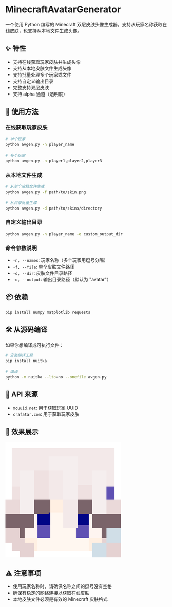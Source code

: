 # MinecraftAvatarGenerator

一个使用 Python 编写的 Minecraft 双层皮肤头像生成器。支持从玩家名称获取在线皮肤，也支持从本地文件生成头像。

## ✨ 特性

- 支持在线获取玩家皮肤并生成头像
- 支持从本地皮肤文件生成头像
- 支持批量处理多个玩家或文件
- 支持自定义输出目录
- 完整支持双层皮肤
- 支持 alpha 通道（透明度）

## 🚀 使用方法

### 在线获取玩家皮肤
```bash
# 单个玩家
python avgen.py -n player_name

# 多个玩家
python avgen.py -n player1,player2,player3
```

### 从本地文件生成
```bash
# 从单个皮肤文件生成
python avgen.py -f path/to/skin.png

# 从目录批量生成
python avgen.py -d path/to/skins/directory
```

### 自定义输出目录
```bash
python avgen.py -n player_name -o custom_output_dir
```

### 命令参数说明
- `-n, --names`: 玩家名称（多个玩家用逗号分隔）
- `-f, --file`: 单个皮肤文件路径
- `-d, --dir`: 皮肤文件目录路径
- `-o, --output`: 输出目录路径（默认为 "avatar"）

## 📦 依赖

```bash
pip install numpy matplotlib requests
```

## 🛠️ 从源码编译

如果你想编译成可执行文件：
```bash
# 安装编译工具
pip install nuitka

# 编译
python -m nuitka --lto=no --onefile avgen.py
```

## 🔗 API 来源

- `mcuuid.net`: 用于获取玩家 UUID
- `crafatar.com`: 用于获取玩家皮肤

## 📸 效果展示

![示例头像](skin2.png)

## ⚠️ 注意事项

- 使用玩家名称时，请确保名称之间的逗号没有空格
- 确保有稳定的网络连接以获取在线皮肤
- 本地皮肤文件必须是有效的 Minecraft 皮肤格式
